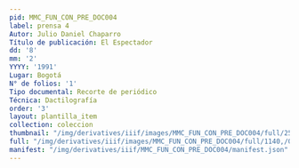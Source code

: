 ```yaml
---
pid: MMC_FUN_CON_PRE_DOC004
label: prensa 4
Autor: Julio Daniel Chaparro
Título de publicación: El Espectador
dd: '8'
mm: '2'
YYYY: '1991'
Lugar: Bogotá
N° de folios: '1'
Tipo documental: Recorte de periódico
Técnica: Dactilografía
order: '3'
layout: plantilla_item
collection: coleccion
thumbnail: "/img/derivatives/iiif/images/MMC_FUN_CON_PRE_DOC004/full/250,/0/default.jpg"
full: "/img/derivatives/iiif/images/MMC_FUN_CON_PRE_DOC004/full/1140,/0/default.jpg"
manifest: "/img/derivatives/iiif/MMC_FUN_CON_PRE_DOC004/manifest.json"
---
```

